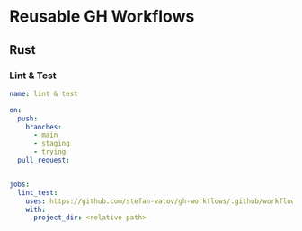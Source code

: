 # Reusable GH Workflows


## Rust

### Lint & Test

```yml
name: lint & test

on:
  push:
    branches:
      - main
      - staging
      - trying
  pull_request:


jobs:
  lint_test:
    uses: https://github.com/stefan-vatov/gh-workflows/.github/workflows/rust-lint-test.yml
    with:
      project_dir: <relative path>
  
```

